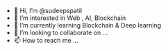 - 👋 Hi, I’m @sudeepspatil
- 👀 I’m interested in Web , AI, Blockchain
- 🌱 I’m currently learning Blockchain & Deep learning
- 💞️ I’m looking to collaborate on ...
- 📫 How to reach me ...

<!---
sudeepspatil/sudeepspatil is a ✨ special ✨ repository because its `README.md` (this file) appears on your GitHub profile.
You can click the Preview link to take a look at your changes.
--->
